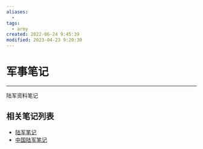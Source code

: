 ```yaml
---
aliases:
  - 
tags:
  - army
created: 2022-06-24 9:45:39
modified: 2023-04-23 9:20:30
---
```

# 军事笔记

---

陆军资料笔记

## 相关笔记列表

* [陆军笔记](./Army_Note.md)
* [中国陆军笔记](./Army_Note_zh.md)

